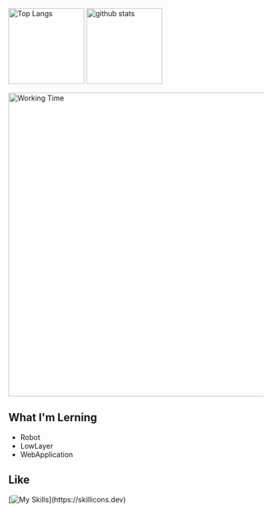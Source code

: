 <p align="left"> 
  <img alt="Top Langs" height="150" src="https://github-readme-stats.vercel.app/api?username=NOPLAB&theme=discord_old_blurple&show_icons=true" />
  <img alt="github stats" height="150" src="https://github-readme-stats.vercel.app/api/top-langs/?username=NOPLAB&theme=discord_old_blurple&layout=compact" />
</p>

<img alt="Working Time" width="600" src="https://wakatime.com/share/@8b26b26a-9b6f-4741-b816-cf05c6bb97a9/dd4b629e-8689-4112-842b-cec626b59580.svg" />

## What I'm Lerning

- Robot
- LowLayer
- WebApplication

## Like

[![My Skills](https://skillicons.dev/icons?i=rust,c,cpp,cs,ts,unity,dotnet,react,arduino,docker,git,rider,vscode,neovim,arch,)](https://skillicons.dev)

<!---
NOPLAB/NOPLAB is a ✨ special ✨ repository because its `README.md` (this file) appears on your GitHub profile.
You can click the Preview link to take a look at your changes.
--->

